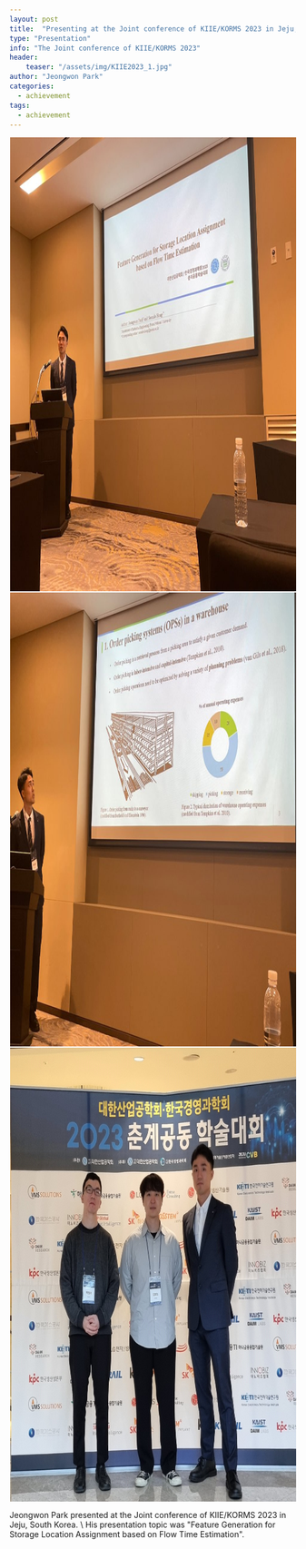 ```yaml
---
layout: post
title:  "Presenting at the Joint conference of KIIE/KORMS 2023 in Jeju, South Korea"
type: "Presentation"
info: "The Joint conference of KIIE/KORMS 2023"
header:
    teaser: "/assets/img/KIIE2023_1.jpg"
author: "Jeongwon Park"
categories:
  - achievement
tags:
  - achievement
---
```

<img align="center" width="1200" height="800" style="border: 1px solid white" src="/../assets/img/KIIE2023_1.jpg">
<img align="center" width="1200" height="800" style="border: 1px solid white" src="/../assets/img/KIIE2023_2.jpg"> 
<img align="center" width="600" height="800" style="border: 1px solid white" src="/../assets/img/KIIE2023_3.jpg"> 

Jeongwon Park presented at the Joint conference of KIIE/KORMS 2023 in Jeju, South Korea. \\
His presentation topic was "Feature Generation for Storage Location Assignment based on Flow Time Estimation".
